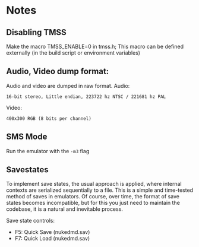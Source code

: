 # Notes

## Disabling TMSS
Make the macro TMSS_ENABLE=0 in tmss.h; This macro can be defined externally (in the build script or environment variables)

## Audio, Video dump format:
Audio and video are dumped in raw format.
Audio:
```
16-bit stereo, Little endian, 223722 hz NTSC / 221681 hz PAL
```
Video:
```
400x300 RGB (8 bits per channel)
```
  
## SMS Mode

Run the emulator with the `-m3` flag

## Savestates

To implement save states, the usual approach is applied, where internal contexts are serialized sequentially to a file. This is a simple and time-tested method of saves in emulators.
Of course, over time, the format of save states becomes incompatible, but for this you just need to maintain the codebase, it is a natural and inevitable process.

Save state controls:
- F5: Quick Save (nukedmd.sav)
- F7: Quick Load (nukedmd.sav)
